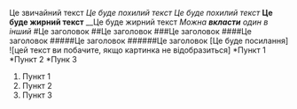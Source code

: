 Це звичайний текст 
*Це буде похилий текст*
_Це буде похилий текст_
**Це буде жирний текст**
__Це буде жирний текст
_Можна **вкласти** один в інший_
#Це заголовок
##Це заголовок
###Це заголовок
####Це заголовок
#####Це заголовок
######Це заголовок
[Це буде посилання]
![цей текст ви побачите, якщо картинка не відобразиться]
*Пункт 1
*Пункт 2
*Пунк 3
1. Пункт 1
1. Пункт 2
1. Пункт 3
